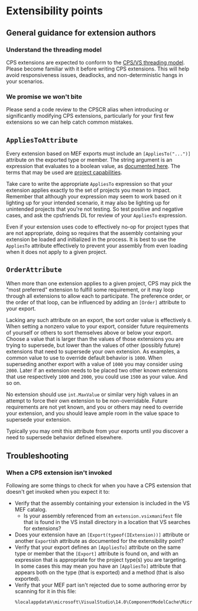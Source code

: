 # Extensibility points

## General guidance for extension authors

### Understand the threading model

CPS extensions are expected to conform to the [CPS/VS threading
model](../overview/threading_model.md). Please become familiar with it 
before writing CPS extensions. This will help avoid responsiveness 
issues, deadlocks, and non-deterministic hangs in your scenarios.

### We promise we won't bite

Please send a code review to the CPSCR alias when introducing or significantly
modifying CPS extensions, particularly for your first few extensions so
we can help catch common mistakes.

## `AppliesToAttribute`

Every extension based on MEF exports must include an `[AppliesTo("...")]`
attribute on the exported type or member. The string argument is
an expression that evaluates to a boolean value, as [documented
here](https://learn.microsoft.com/dotnet/api/microsoft.visualstudio.shell.interop.ivsbooleansymbolexpressionevaluator.evaluateexpression).
The terms that may be used are [project
capabilities](../overview/about_project_capabilities.md).

Take care to write the appropriate `AppliesTo` expression so that your
extension applies exactly to the set of projects you mean to impact. Remember
that although your expression may seem to work based on it lighting up for
your intended scenario, it may also be lighting up for unintended projects
that you're not testing. So test positive and negative cases, and ask the
cpsfriends DL for review of your `AppliesTo` expression.

Even if your extension uses code to effectively no-op for project types
that are not appropriate, doing so requires that the assembly containing
your extension be loaded and initialized in the process. It is best to
use the `AppliesTo` attribute effectively to prevent your assembly from even
loading when it does not apply to a given project.

## `OrderAttribute`

When more than one extension applies to a given project, CPS may pick the
"most preferred" extension to fulfill some requirement, or it may loop
through all extensions to allow each to participate. The preference order,
or the order of that loop, can be influenced by adding an `[Order]`
attribute to your export.

Lacking any such attribute on an export, the sort order value is effectively
`0`. When setting a nonzero value to your export, consider future requirements
of yourself or others to sort themselves above or below your export. Choose
a value that is larger than the values of those extensions you are trying to
supersede, but lower than the values of other (possibly future) extensions
that need to supersede your own extension. As examples, a common value to
use to override default behavior is `1000`. When superseding another export
with a value of `1000` you may consider using `2000`. Later if an extension
needs to be placed two other known extensions that use respectively `1000`
and `2000`, you could use `1500` as your value. And so on.

No extension should use `int.MaxValue` or similar very high values in
an attempt to force their own extension to be non-overridable. Future
requirements are not yet known, and you or others may need to override
your extension, and you should leave ample room in the value space to
supersede your extension.

Typically you may omit this attribute from your exports until you discover
a need to supersede behavior defined elsewhere. 

## Troubleshooting

### When a CPS extension isn't invoked

Following are some things to check for when you have a CPS extension that
doesn't get invoked when you expect it to:

- Verify that the assembly containing your extension is included in the 
  VS MEF catalog.
  - Is your assembly referenced from an `extension.vsixmanifest` file 
    that is found in the VS install directory in a location that VS 
    searches for extensions?
- Does your extension have an `[Export(typeof(IExtension))]` attribute 
  or another `Export`ish attribute as documented for the extensibility point?
- Verify that your export defines an `[AppliesTo]` attribute on the 
  same type or member that the `[Export]` attribute is found on, and 
  with an expression that is appropriate for the project type(s) you 
  are targeting. In some cases this may mean you have an `[AppliesTo]` 
  attribute that appears both on the type (that is exported) and a 
  method (that is also exported).
- Verify that your MEF part isn't rejected due to some authoring error 
  by scanning for it in this file:
   ```
   %localappdata%\microsoft\VisualStudio\14.0\ComponentModelCache\Microsoft.VisualStudio.Default.err
   ```
